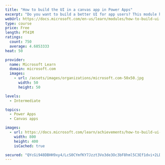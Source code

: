 ```yaml
---
title: "How to build the UI in a canvas app in Power Apps"
excerpt: "Do you want to build a better UI for app users? This module helps you do that using themes, icons, images, personalization, different form factors, and controls."
webUrl: https://docs.microsoft.com/en-us/learn/modules/how-to-build-ui-canvas-app/
type: course
price: Free
length: PT41M
ratings:
  count: 750
  average: 4.6853333
heat: 50

provider:
  name: Microsoft Learn
  domain: microsoft.com
  images:
    - url: /assets/images/organizations/microsoft.com-50x50.jpg
      width: 50
      height: 50

levels:
  - Intermediate

topics:
  - Power Apps
  - Canvas apps

images:
  - url: https://docs.microsoft.com/learn/achievements/how-to-build-ui-canvas-app-social.png
    width: 800
    height: 400
    isCached: true

secured: "QYcGi948DBHH9xy4/LcS0CYmfKY7Jzzt3Vo3de3Oc3bF8hml5C3Ef1dvi+2LDU7v2b/sv8DyLTVOD3UkMbU1Cu6ToCj5Hw5Te0CIMhdWf2ncfGO4D5pXB9NodpahwdvizzqjcBPqYkhiuyhgkpvbsyNfHtuGk30gk2liXNf2fp9v+PgiMjgJUfkOA6eCI4zBX55/X4nodIxFxkBzGWoH+dOZ8EYT0Euo/dIJtcMw/7B7rlCiMllxOKq8qAeZ2EX6o4j20GP3c3hOROq/VMTItTuIBDjRaPYrC1IgkNLNAoPPG7mnNIoMTKlse6J1RMnVvc7FYIBWx7FV4YQOlGNm5vwup6prhTKFnVqdmJHx4O6eBvQKpiEb2pkZsFNNS3uFEiOryrNzV6ViYmekzs1WJobB5xdfDH9jPjjUxzUvi2Y=;sZml5ZC08MOlA//Z6ePkqg=="
---
```


